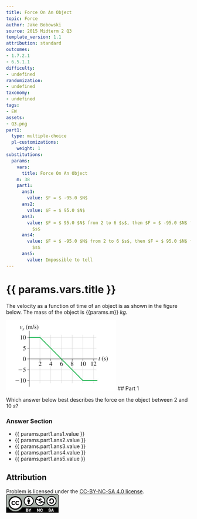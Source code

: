 ```yaml
---
title: Force On An Object
topic: Force
author: Jake Bobowski
source: 2015 Midterm 2 Q3
template_version: 1.1
attribution: standard
outcomes:
- 1.7.2.1
- 6.5.1.1
difficulty:
- undefined
randomization:
- undefined
taxonomy:
- undefined
tags:
- EW
assets:
- Q3.png
part1:
  type: multiple-choice
  pl-customizations:
    weight: 1
substitutions:
  params:
    vars:
      title: Force On An Object
    m: 38
    part1:
      ans1:
        value: $F = $ -95.0 $N$
      ans2:
        value: $F = $ 95.0 $N$
      ans3:
        value: $F = $ 95.0 $N$ from 2 to 6 $s$, then $F = $ -95.0 $N$ from 6 to 10
          $s$
      ans4:
        value: $F = $ -95.0 $N$ from 2 to 6 $s$, then $F = $ 95.0 $N$ from 6 to 10
          $s$
      ans5:
        value: Impossible to tell
---
```

# {{ params.vars.title }}
The velocity as a function of time of an object is as shown in the figure below. The mass of the
object is {{params.m}} $kg$.

<img src="Q3.png" alt="A graph of velocity and time. The object has a velocity of 10 meters per second at 0 to 2 seconds. The object's velocity decreases to 0 meters per second at 6 seconds. The object's velocity is at negative 10 meters per seconds from 10 to 12 seconds." width=300>
## Part 1

Which answer below best describes the force on the object between 2 and 10 $s$?

### Answer Section

- {{ params.part1.ans1.value }}
- {{ params.part1.ans2.value }}
- {{ params.part1.ans3.value }}
- {{ params.part1.ans4.value }}
- {{ params.part1.ans5.value }}

## Attribution

Problem is licensed under the [CC-BY-NC-SA 4.0 license](https://creativecommons.org/licenses/by-nc-sa/4.0/).<br> ![The Creative Commons 4.0 license requiring attribution-BY, non-commercial-NC, and share-alike-SA license.](https://raw.githubusercontent.com/firasm/bits/master/by-nc-sa.png)
